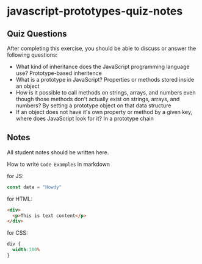 # javascript-prototypes-quiz-notes

## Quiz Questions

After completing this exercise, you should be able to discuss or answer the following questions:

- What kind of inheritance does the JavaScript programming language use?
  Prototype-based inheritence
- What is a prototype in JavaScript?
  Properties or methods stored inside an object
- How is it possible to call methods on strings, arrays, and numbers even though those methods don't actually exist on strings, arrays, and numbers?
  By setting a prototype object on that data structure
- If an object does not have it's own property or method by a given key, where does JavaScript look for it?
  In a prototype chain
## Notes

All student notes should be written here.


How to write `Code Examples` in markdown

for JS:
```javascript
const data = "Howdy"
```

for HTML:
```html
<div>
  <p>This is text content</p>
</div>
```

for CSS:
```css
div {
  width:100%
}
```
